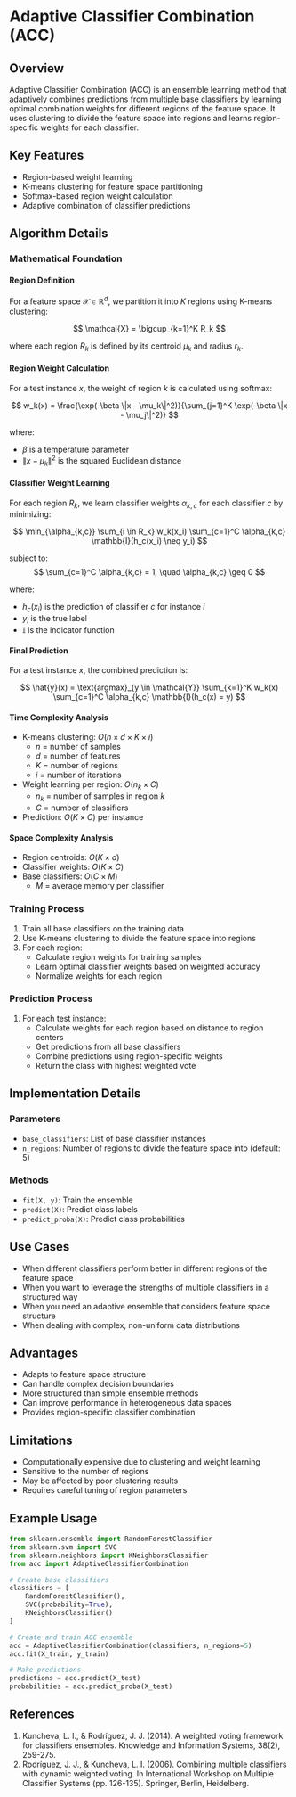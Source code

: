# Adaptive Classifier Combination (ACC)

## Overview
Adaptive Classifier Combination (ACC) is an ensemble learning method that adaptively combines predictions from multiple base classifiers by learning optimal combination weights for different regions of the feature space. It uses clustering to divide the feature space into regions and learns region-specific weights for each classifier.

## Key Features
- Region-based weight learning
- K-means clustering for feature space partitioning
- Softmax-based region weight calculation
- Adaptive combination of classifier predictions

## Algorithm Details

### Mathematical Foundation

#### Region Definition
For a feature space $\mathcal{X} \in \mathbb{R}^d$, we partition it into $K$ regions using K-means clustering:

$$
\mathcal{X} = \bigcup_{k=1}^K R_k
$$

where each region $R_k$ is defined by its centroid $\mu_k$ and radius $r_k$.

#### Region Weight Calculation
For a test instance $x$, the weight of region $k$ is calculated using softmax:

$$
w_k(x) = \frac{\exp(-\beta \|x - \mu_k\|^2)}{\sum_{j=1}^K \exp(-\beta \|x - \mu_j\|^2)}
$$

where:
- $\beta$ is a temperature parameter
- $\|x - \mu_k\|^2$ is the squared Euclidean distance

#### Classifier Weight Learning
For each region $R_k$, we learn classifier weights $\alpha_{k,c}$ for each classifier $c$ by minimizing:

$$
\min_{\alpha_{k,c}} \sum_{i \in R_k} w_k(x_i) \sum_{c=1}^C \alpha_{k,c} \mathbb{I}(h_c(x_i) \neq y_i)
$$

subject to:
$$
\sum_{c=1}^C \alpha_{k,c} = 1, \quad \alpha_{k,c} \geq 0
$$

where:
- $h_c(x_i)$ is the prediction of classifier $c$ for instance $i$
- $y_i$ is the true label
- $\mathbb{I}$ is the indicator function

#### Final Prediction
For a test instance $x$, the combined prediction is:

$$
\hat{y}(x) = \text{argmax}_{y \in \mathcal{Y}} \sum_{k=1}^K w_k(x) \sum_{c=1}^C \alpha_{k,c} \mathbb{I}(h_c(x) = y)
$$

#### Time Complexity Analysis
- K-means clustering: $O(n \times d \times K \times i)$
  - $n$ = number of samples
  - $d$ = number of features
  - $K$ = number of regions
  - $i$ = number of iterations
- Weight learning per region: $O(n_k \times C)$
  - $n_k$ = number of samples in region $k$
  - $C$ = number of classifiers
- Prediction: $O(K \times C)$ per instance

#### Space Complexity Analysis
- Region centroids: $O(K \times d)$
- Classifier weights: $O(K \times C)$
- Base classifiers: $O(C \times M)$
  - $M$ = average memory per classifier

### Training Process
1. Train all base classifiers on the training data
2. Use K-means clustering to divide the feature space into regions
3. For each region:
   - Calculate region weights for training samples
   - Learn optimal classifier weights based on weighted accuracy
   - Normalize weights for each region

### Prediction Process
1. For each test instance:
   - Calculate weights for each region based on distance to region centers
   - Get predictions from all base classifiers
   - Combine predictions using region-specific weights
   - Return the class with highest weighted vote

## Implementation Details

### Parameters
- `base_classifiers`: List of base classifier instances
- `n_regions`: Number of regions to divide the feature space into (default: 5)

### Methods
- `fit(X, y)`: Train the ensemble
- `predict(X)`: Predict class labels
- `predict_proba(X)`: Predict class probabilities

## Use Cases
- When different classifiers perform better in different regions of the feature space
- When you want to leverage the strengths of multiple classifiers in a structured way
- When you need an adaptive ensemble that considers feature space structure
- When dealing with complex, non-uniform data distributions

## Advantages
- Adapts to feature space structure
- Can handle complex decision boundaries
- More structured than simple ensemble methods
- Can improve performance in heterogeneous data spaces
- Provides region-specific classifier combination

## Limitations
- Computationally expensive due to clustering and weight learning
- Sensitive to the number of regions
- May be affected by poor clustering results
- Requires careful tuning of region parameters

## Example Usage
```python
from sklearn.ensemble import RandomForestClassifier
from sklearn.svm import SVC
from sklearn.neighbors import KNeighborsClassifier
from acc import AdaptiveClassifierCombination

# Create base classifiers
classifiers = [
    RandomForestClassifier(),
    SVC(probability=True),
    KNeighborsClassifier()
]

# Create and train ACC ensemble
acc = AdaptiveClassifierCombination(classifiers, n_regions=5)
acc.fit(X_train, y_train)

# Make predictions
predictions = acc.predict(X_test)
probabilities = acc.predict_proba(X_test)
```

## References
1. Kuncheva, L. I., & Rodríguez, J. J. (2014). A weighted voting framework for classifiers ensembles. Knowledge and Information Systems, 38(2), 259-275.
2. Rodríguez, J. J., & Kuncheva, L. I. (2006). Combining multiple classifiers with dynamic weighted voting. In International Workshop on Multiple Classifier Systems (pp. 126-135). Springer, Berlin, Heidelberg. 